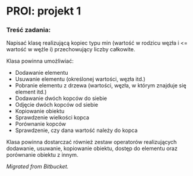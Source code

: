 # PROI: projekt 1

### Treść zadania:
Napisać klasę realizującą kopiec typu min (wartość w rodzicu węzła i <= wartość w węźle i) przechowujący liczby całkowite.

Klasa powinna umożliwiać:

- Dodawanie elementu
- Usuwanie elementu (określonej wartości, węzła itd.)
- Pobranie elementu z drzewa (wartości, węzła, w którym znajduje się element itd.)
- Dodawanie dwóch kopców do siebie
- Odjęcie dwóch kopców od siebie
- Kopiowanie obiektu
- Sprawdzenie wielkości kopca
- Porównanie kopców
- Sprawdzenie, czy dana wartość należy do kopca

Klasa powinna dostarczać również zestaw operatorów realizujących dodawanie, usuwanie, kopiowanie obiektu, dostęp do elementu oraz porównanie obiektu z innym.

*Migrated from Bitbucket.*
